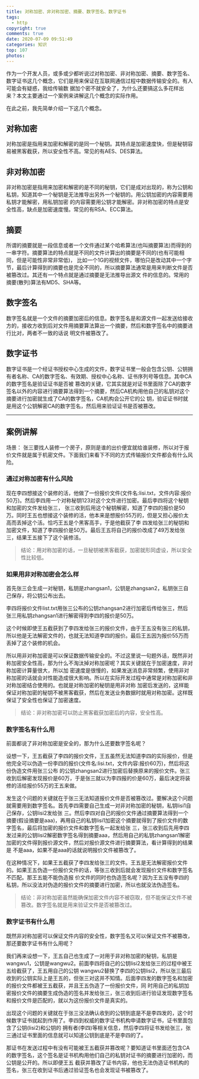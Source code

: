 ```yaml
---
title: 对称加密、非对称加密、摘要、数字签名、数字证书
tags:
  - http
copyright: true
comments: true
date: 2020-07-09 09:51:49
categories: 知识
top: 107
photos:
---
```


作为一个开发人员，或多或少都听说过对称加密、非对称加密、摘要、数字签名、数字证书这几个概念，它们是用来保证在互联网通信过程中数据传输安全的。有人可能会有疑惑，我给传输数
据加个密不就安全了，为什么还要搞这么多花样出来？本文主要通过一个案例来讲解这几个概念的实际作用。

在此之前，我先简单介绍一下这几个概念。
## 对称加密
对称加密是指用来加密和解密的是同一个秘钥。其特点是加密速度快，但是秘钥容易被黑客截获，所以安全性不高。常见的有AES、DES算法。

## 非对称加密
非对称加密是指用来加密和解密的是不同的秘钥，它们是成对出现的，称为公钥和私钥，知道其中一个秘钥是无法推导出另外一个秘钥的。用公钥加密的内容需要用私钥才能解密，用私钥加密
的内容需要用公钥才能解密。非对称加密的特点是安全性高，缺点是加密速度慢。常见的有RSA、ECC算法。

## 摘要
所谓的摘要就是一段信息或者一个文件通过某个哈希算法(也叫摘要算法)而得到的一串字符。摘要算法的特点就是不同的文件计算出的摘要是不同的(也有可能相同，但是可能性非常非常低)，
比如一个1G的视频文件，哪怕只是改动其中一个字节，最后计算得到的摘要也是完全不同的，所以摘要算法通常是用来判断文件是否被篡改过。其还有一个特点就是通过摘要是无法推导出源文
件的信息的。常用的摘要(散列)算法有MD5、SHA等。

## 数字签名
数字签名就是一个文件的摘要加密后的信息。数字签名是和源文件一起发送给接收方的，接收方收到后对文件用摘要算法算出一个摘要，然后和数字签名中的摘要进行比对，两者不一致的话说
明文件被篡改了。

## 数字证书
数字证书是一个经证书授权中心生成的文件，数字证书里一般会包含公钥、公钥拥有者名称、CA的数字签名、有效期、授权中心名称、证书序列号等信息。其中CA的数字签名是验证证书是否被
篡改的关键，它其实就是对证书里面除了CA的数字签名以外的内容进行摘要算法得到一个摘要，然后CA机构用他自己的私钥对这个摘要进行加密就生成了CA的数字签名，CA机构会公开它的公
钥，验证证书时就是用这个公钥解密CA的数字签名，然后用来验证证书是否被篡改。

---
<!--more-->

## 案例讲解
场景：
张三要找人装修一个房子，原则是谁的出价便宜就给谁装修，所以对于报价文件就是属于机密文件。下面我们来看下不同的方式传输报价文件都会有什么风险。

### 通过对称加密有什么风险
现在李四想接这个装修的活，他做了一份报价文件(文件名:lisi.txt，文件内容:报价50万)。然后李四用一个对称秘钥123对这个文件进行加密。最后李四将这个秘钥和加密的文件发给张三，
张三收到后用这个秘钥解密，知道了李四的报价是50万。同时王五也想接这个装修的活，他本来是想报价55万的，但是又担心报价太高而丢掉这个活。恰巧王五是个黑客高手，于是他截获了李
四发给张三的秘钥和加密文件，知道了李四报价是50万。最后王五将自己的报价改成了49万发给张三，结果王五接下了这个装修活。

> 结论：用对称加密的话，一旦秘钥被黑客截获，加密就形同虚设，所以安全性比较低。

### 如果用非对称加密会怎么样
首先张三会生成一对秘钥，私钥是zhangsan1，公钥是zhangsan2，私钥张三自己保存，将公钥公布出去。

李四将报价文件list.txt用张三公布的公钥zhangsan2进行加密后传给张三，然后张三用私钥zhangsan1进行解密得到李四的报价是50万。

这个时候即使王五截获到了李四发给张三的报价文件，由于王五没有张三的私钥，所以他是无法解密文件的，也就无法知道李四的报价。最后王五因为报价55万而丢掉了这个装修的机会。

所以用非对称加密是可以保证数据传输安全的。不过这里说一句题外话，既然非对称加密安全性高，那为什么不淘汰掉对称加密呢？其实关键就在于加密速度，非对称加密计算量很大，所以加
密速度是很慢的，如果发送消息非常频繁，使用非对称加密的话就会对性能造成很大影响。所以在实际开发过程中通常是对称加密和非对称加密结合使用的。也就是对称加密的秘钥是用非对称
加密后发送的，这样能保证对称加密的秘钥不被黑客截获，然后在发送业务数据时就用对称加密。这样既保证了安全性也保证了加密速度。

> 结论：非对称加密可以防止黑客截获加密后的内容，安全性高。

### 数字签名有什么用
前面都说了非对称加密是安全的，那为什么还要数字签名呢？

设想一下，王五截获了李四的报价文件，王五虽然无法知道李四的实际报价，但是他完全可以伪造一份李四的报价(文件名:lisi.txt，文件内容:报价60万)，然后将这份伪造文件用张三公布
的公钥zhangsan2进行加密后替换原来的报价文件。张三收到后解密发现报价是60万，于是张三就以为李四报的价是60万，最后决定将装修的活给报价55万的王五来做。

发生这个问题的关键就在于张三无法知道报价文件是否被篡改过。要解决这个问题就需要用到数字签名。首先李四需要自己生成一对非对称加密的秘钥，私钥lisi1自己保存，公钥lisi2发给张
三。然后李四对自己的报价文件通过摘要算法得到一个摘要(假设摘要是aaa)，再用自己的私钥lisi1加密这个摘要就得到了报价文件的数字签名，最后将加密的报价文件和数字签名一起发给张
三，张三收到后先用李四发过来的公钥lisi2解密数字签名得到摘要aaa，然后用自己的私钥zhangsan1解密加密的文件得到报价源文件，然后对报价源文件进行摘要算法，看计算得到的结果是
不是aaa，如果不是aaa的话就说明报价文件被篡改了。

在这种情况下，如果王五截获了李四发给张三的文件。王五是无法解密报价文件的。如果王五伪造一份报价文件的话，等张三收到后就会发现报价文件和数字签名不匹配。那王五能不能伪造报
价文件的同时也伪造签名呢？因为王五没有李四的私钥，所以没法对伪造的报价文件的摘要进行加密，所以也就没法伪造签名。

> 结论：非对称加密虽然能确保加密文件内容不被窃取，但不能保证文件不被篡改。数字签名就是用来验证文件是否被篡改过。

### 数字证书有什么用
既然非对称加密可以保证文件内容的安全性，数字签名又可以保证文件不被篡改，那还要数字证书有什么用呢？

我们再来设想一下，王五自己也生成了一对用于非对称加密的秘钥，私钥是wangwu1，公钥是wangwu2。前面李四将自己的公钥lisi2发给张三的过程中被王五给截获了，王五用自己的公钥
wangwu2替换了李四的公钥lisi2，所以张三最后收到的公钥实际上是王五的，但张三对这并不知情。后面李四发的数字签名和加密的报价文件都被王五截获，并且王五伪造了一份报价文件，同
时用自己的私钥加密报价文件的摘要生成伪造的签名并发给张三，张三收到后进行验证发现数字签名和报价文件是匹配的，就以为这份报价文件是真实的。

出现这个问题的关键就在于张三没法确认收到的公钥到底是不是李四发的，这个时候数字证书就起到作用了。李四到权威的数字证书机构申请数字证书，证书里面包含了公钥(lisi2)和公钥的
拥有者(李四)等相关信息，然后李四将证书发给张三，张三通过证书里面的信息就可以知道公钥到底是不是李四的了。

那证书在发送过程中有没有可能被王五截获并篡改呢？要知道证书里面还包含CA的数字签名，这个签名是证书机构用他们自己的私钥对证书的摘要进行加密的，而公钥是公开的。所以即便王五
截获并篡改了证书内容，他也无法伪造证书机构的签名，张三在收到证书后通过验证签名也会发现证书被篡改了。
